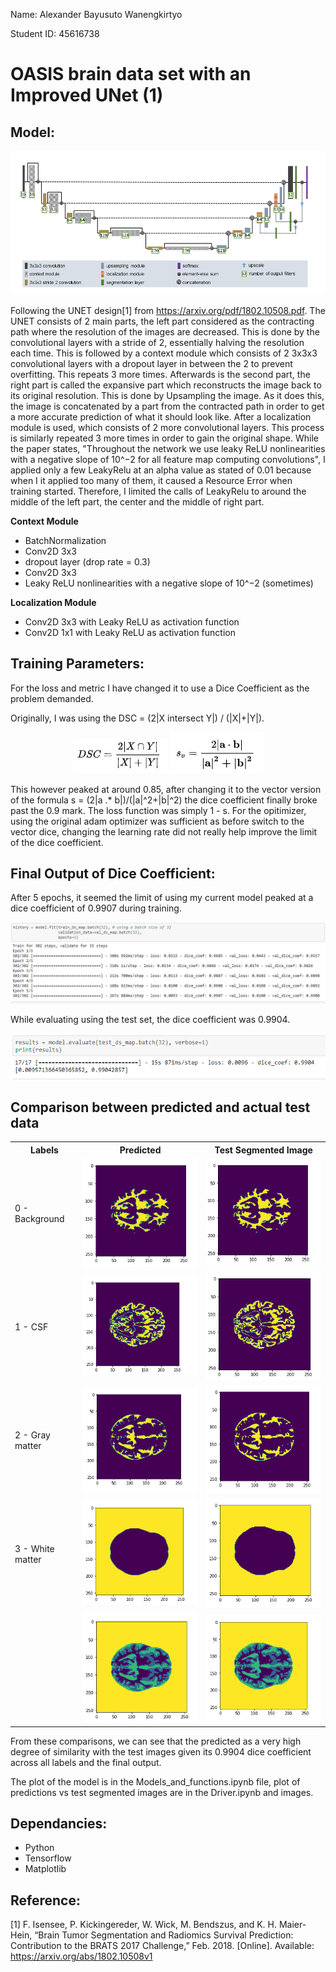 Name: Alexander Bayusuto Wanengkirtyo

Student ID: 45616738

# OASIS brain data set with an Improved UNet (1)

## Model:

<p align="center"> 
	<img src="./images/unet_structure.PNG" />
</p>

Following the UNET design[1] from <https://arxiv.org/pdf/1802.10508.pdf>. The UNET consists of 2 main parts, the left part considered as the contracting path where the resolution of the images are decreased. This is done by the convolutional layers with a stride of 2, essentially halving the resolution each time. This is followed by a context module which consists of 2 3x3x3 convolutional layers with a dropout layer in between the 2 to prevent overfitting. This repeats 3 more times. Afterwards is the second part, the right part is called the expansive part which reconstructs the image back to its original resolution. This is done by Upsampling the image. As it does this, the image is concatenated by a part from the contracted path in order to get a more accurate prediction of what it should look like. After a localization module is used, which consists of 2 more convolutional layers. This process is similarly repeated 3 more times in order to gain the original shape. While the paper states, "Throughout the network we use leaky ReLU nonlinearities with a negative slope of 10^−2 for all feature map computing convolutions", I applied only a few LeakyRelu at an alpha value as stated of 0.01 because when I it applied too many of them, it caused a Resource Error when training started. Therefore, I limited the calls of LeakyRelu to around the middle of the left part, the center and the middle of right part.

**Context Module**
- BatchNormalization
- Conv2D 3x3
- dropout layer (drop rate = 0.3)
- Conv2D 3x3
- Leaky ReLU nonlinearities with a negative slope of 10^−2 (sometimes)

**Localization Module**
- Conv2D 3x3 with Leaky ReLU as activation function
- Conv2D 1x1 with Leaky ReLU as activation function

## Training Parameters:
For the loss and metric I have changed it to use a Dice Coefficient as the problem demanded. 

Originally, I was using the DSC = (2|X intersect Y|) / (|X|+|Y|). 

<p align="center"> 
	<img src="./images/dice1.PNG" />
  <img src="./images/dice2.PNG" />
</p>

This however peaked at around 0.85, after changing it to the vector version of the formula s = (2|a .* b|)/(|a|^2+|b|^2) the dice coefficient finally broke past the 0.9 mark. The loss function was simply 1 - s. For the opitimizer, using the original adam optimizer was sufficient as before switch to the vector dice, changing the learning rate did not really help improve the limit of the dice coefficient. 


## Final Output of Dice Coefficient:
After 5 epochs, it seemed the limit of using my current model peaked at a dice coefficient of 0.9907 during training.
<p> 
	<img src="./images/training_set_result.PNG" />
</p>

While evaluating using the test set, the dice coefficient was 0.9904.
<p> 
	<img src="./images/test_set_result.PNG" />
</p>

## Comparison between predicted and actual test data

<table>
  <tr>
    <th>Labels</th>
    <th>Predicted</th>
    <th>Test Segmented Image</th>
  </tr>
  <tr>
    <td>0 - Background</td>
    <td><img src="./images/pred_seg0.PNG" /></td>
    <td><img src="./images/true_seg0.PNG" /></td>
  </tr>
  <tr>
    <td>1 - CSF</td>
    <td><img src="./images/pred_seg1.PNG" /></td>
    <td><img src="./images/true_seg1.PNG" /></td>
  </tr>
  <tr>
    <td>2 - Gray matter</td>
    <td><img src="./images/pred_seg2.PNG" /></td>
    <td><img src="./images/true_seg2.PNG" /></td>
  </tr>
  <tr>
    <td>3 - White matter</td>
    <td><img src="./images/pred_seg3.PNG" /></td>
    <td><img src="./images/true_seg3.PNG" /></td>
  </tr>
  <tr>
    <td></td>
    <td><img src="./images/pred_seg4.PNG" /></td>
    <td><img src="./images/true_seg4.PNG" /></td>
  </tr>
</table>

From these comparisons, we can see that the predicted as a very high degree of similarity with the test images given its 0.9904 dice coefficient across all labels and the final output.



The plot of the model is in the Models_and_functions.ipynb file, plot of predictions vs test segmented images are in the Driver.ipynb and images.

## Dependancies:

- Python
- Tensorflow
- Matplotlib

## Reference:

[1] F. Isensee, P. Kickingereder, W. Wick, M. Bendszus, and K. H. Maier-Hein, “Brain Tumor Segmentation and
Radiomics Survival Prediction: Contribution to the BRATS 2017 Challenge,” Feb. 2018. [Online]. Available:
<https://arxiv.org/abs/1802.10508v1>

